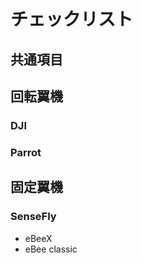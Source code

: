 # チェックリスト

## 共通項目



## 回転翼機
### DJI

### Parrot

### 


## 固定翼機
### SenseFly
* eBeeX
* eBee classic
